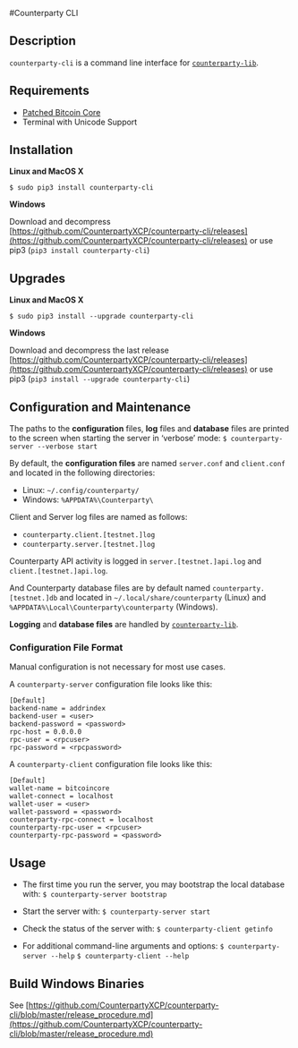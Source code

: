#Counterparty CLI

## Description

`counterparty-cli` is a command line interface for [`counterparty-lib`](counterparty_lib.md).


## Requirements

* [Patched Bitcoin Core](bitcoin_core.md)
* Terminal with Unicode Support

## Installation

**Linux and MacOS X**

`$ sudo pip3 install counterparty-cli`

**Windows**

Download and decompress [https://github.com/CounterpartyXCP/counterparty-cli/releases](https://github.com/CounterpartyXCP/counterparty-cli/releases) or use pip3 (`pip3 install counterparty-cli`)

## Upgrades

**Linux and MacOS X**

`$ sudo pip3 install --upgrade counterparty-cli`

**Windows**

Download and decompress the last release [https://github.com/CounterpartyXCP/counterparty-cli/releases](https://github.com/CounterpartyXCP/counterparty-cli/releases) or use pip3 (`pip3 install --upgrade counterparty-cli`)

## Configuration and Maintenance

The paths to the **configuration** files, **log** files and **database** files are printed to the screen when starting the server in ‘verbose’ mode:
	`$ counterparty-server --verbose start`

By default, the **configuration files** are named `server.conf` and `client.conf` and located in the following directories:

* Linux: `~/.config/counterparty/`
* Windows: `%APPDATA%\Counterparty\`

Client and Server log files are named as follows:
* `counterparty.client.[testnet.]log`
* `counterparty.server.[testnet.]log`

Counterparty API activity is logged in `server.[testnet.]api.log` and `client.[testnet.]api.log`.

And Counterparty database files are by default named `counterparty.[testnet.]db` and located in `~/.local/share/counterparty` (Linux) and `%APPDATA%\Local\Counterparty\counterparty` (Windows).

**Logging** and **database files** are handled by [`counterparty-lib`](counterparty_lib.md).

### Configuration File Format

Manual configuration is not necessary for most use cases.

A `counterparty-server` configuration file looks like this:

	[Default]
	backend-name = addrindex
	backend-user = <user>
	backend-password = <password>
	rpc-host = 0.0.0.0
	rpc-user = <rpcuser>
	rpc-password = <rpcpassword>

A `counterparty-client` configuration file looks like this:

	[Default]
	wallet-name = bitcoincore
	wallet-connect = localhost
	wallet-user = <user>
	wallet-password = <password>
	counterparty-rpc-connect = localhost
	counterparty-rpc-user = <rpcuser>
	counterparty-rpc-password = <password>


## Usage

* The first time you run the server, you may bootstrap the local database with:
	`$ counterparty-server bootstrap`

* Start the server with:
	`$ counterparty-server start`

* Check the status of the server with:
	`$ counterparty-client getinfo`

* For additional command-line arguments and options:
	`$ counterparty-server --help`
	`$ counterparty-client --help`

## Build Windows Binaries

See [https://github.com/CounterpartyXCP/counterparty-cli/blob/master/release_procedure.md](https://github.com/CounterpartyXCP/counterparty-cli/blob/master/release_procedure.md)

<!-- TODO: Logs, Data directory -->
